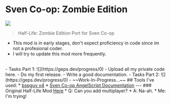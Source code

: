 # Sven Co-op: Zombie Edition
![](https://i.imgur.com/M8k4ipr.png)
> Half-Life: Zombie Edition Port for Sven Co-op

- This mod is in early stages, don't expect proficiency in code since im not a profesional coder.
- I will try to update this mod more frequently.
<br/>
- Tasks Part 1: ![](https://geps.dev/progress/0)
  - Upload all my private code here.
  - Do my first release.
  - Write a good documentation.
- Tasks Part 2: ![](https://geps.dev/progress/0)
  - ~~Work-In-Progress...~~
## Tools I've used:
* <a href="https://github.com/wootguy/bspguy/releases/tag/v4">bspguy v4</a>
* <a href="https://baso88.github.io/SC_AngelScript/docs/">Sven Co-op AngelScript Documentation</a>
---
### Original Half-Life Mod <a href="https://www.moddb.com/mods/half-life-zombie-edition">Here</a>
* Q: Can you add multiplayer?
* A: Na-ah.
* Me: I'm trying!